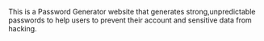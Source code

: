 This is a Password Generator website that generates strong,unpredictable passwords to help users to prevent their account and sensitive data from hacking.
